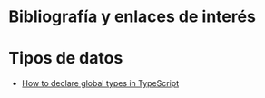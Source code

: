# Bibliografía y enlaces de interés

# Tipos de datos
- [How to declare global types in TypeScript](https://bobbyhadz.com/blog/typescript-make-types-global)

